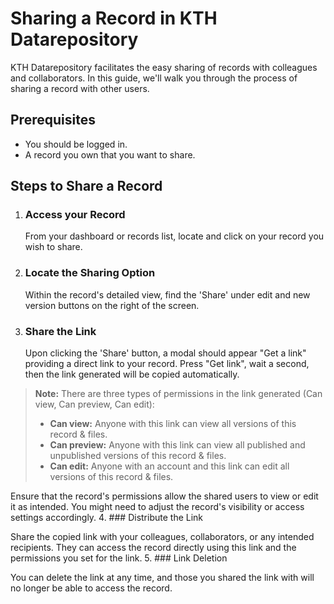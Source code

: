 # Sharing a Record in KTH Datarepository

KTH Datarepository facilitates the easy sharing of records with colleagues and collaborators. In this guide, we'll walk you through the process of sharing a record with other users.

## Prerequisites

- You should be logged in.
- A record you own that you want to share.

## Steps to Share a Record

1. ### Access your Record

   From your dashboard or records list, locate and click on your record you wish to share.

2. ### Locate the Sharing Option

   Within the record's detailed view, find the 'Share' under edit and new version buttons on the right of the screen.

3. ### Share the Link

   Upon clicking the 'Share' button, a modal should appear "Get a link" providing a direct link to your record. Press "Get link", wait a second, then the link generated will be copied automatically.

> **Note:** There are three types of permissions in the link generated (Can view, Can preview, Can edit):
>
> - **Can view:** Anyone with this link can view all versions of this record & files.
> - **Can preview:** Anyone with this link can view all published and unpublished versions of this record & files.
> - **Can edit:** Anyone with an account and this link can edit all versions of this record & files.

Ensure that the record's permissions allow the shared users to view or edit it as intended. You might need to adjust the record's visibility or access settings accordingly.
4. ### Distribute the Link

   Share the copied link with your colleagues, collaborators, or any intended recipients. They can access the record directly using this link and the permissions you set for the link.
5. ### Link Deletion

   You can delete the link at any time, and those you shared the link with will no longer be able to access the record.
